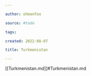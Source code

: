 ```yaml
---

author: ohmanfoo

source: #todo

tags: 

created: 2022-08-07

title: Turkmenistan

---
```

[[Turkmenistan.md]]#Turkmenistan.md